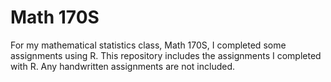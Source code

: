 # Math 170S

For my mathematical statistics class, Math 170S, I completed some assignments using R. This repository includes the assignments I completed with R. Any handwritten assignments are not included.
